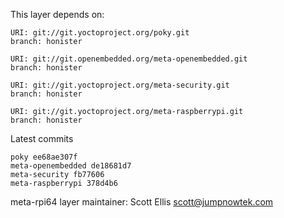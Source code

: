 This layer depends on:

    URI: git://git.yoctoproject.org/poky.git
    branch: honister

    URI: git://git.openembedded.org/meta-openembedded.git
    branch: honister

    URI: git://git.yoctoproject.org/meta-security.git
    branch: honister

    URI: git://git.yoctoproject.org/meta-raspberrypi.git
    branch: honister

Latest commits

    poky ee68ae307f
    meta-openembedded de18681d7
    meta-security fb77606
    meta-raspberrypi 378d4b6

meta-rpi64 layer maintainer: Scott Ellis <scott@jumpnowtek.com>

